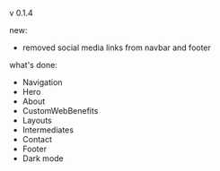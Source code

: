 v 0.1.4

new:

- removed social media links from navbar and footer

what's done:

- Navigation
- Hero
- About
- CustomWebBenefits
- Layouts
- Intermediates
- Contact
- Footer
- Dark mode
